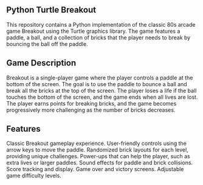 ## Python Turtle Breakout


This repository contains a Python implementation of the classic 80s arcade game Breakout using the Turtle graphics library. The game features a paddle, a ball, and a collection of bricks that the player needs to break by bouncing the ball off the paddle.

## Game Description
Breakout is a single-player game where the player controls a paddle at the bottom of the screen. The goal is to use the paddle to bounce a ball and break all the bricks at the top of the screen. The player loses a life if the ball touches the bottom of the screen, and the game ends when all lives are lost. The player earns points for breaking bricks, and the game becomes progressively more challenging as the number of bricks decreases.

## Features
Classic Breakout gameplay experience.
User-friendly controls using the arrow keys to move the paddle.
Randomized brick layouts for each level, providing unique challenges.
Power-ups that can help the player, such as extra lives or larger paddles.
Sound effects for paddle and brick collisions.
Score tracking and display.
Game over and victory screens.
Adjustable game difficulty levels.